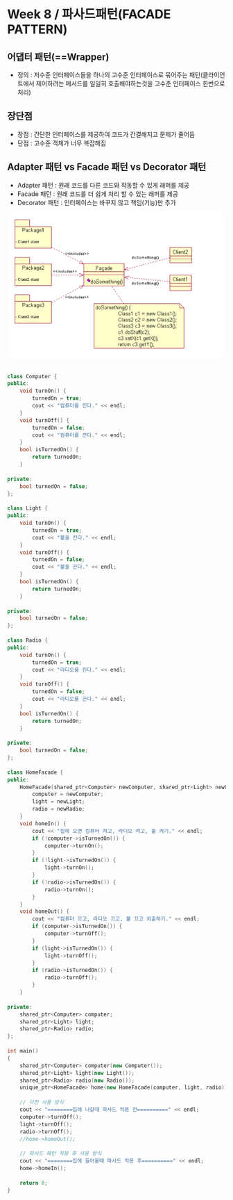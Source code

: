 # Week 8 / 파사드패턴(FACADE PATTERN)

## 어댑터 패턴(==Wrapper)
- 정의 : 저수준 인터페이스들을 하나의 고수준 인터페이스로 묶어주는 패턴(클라이언트에서 제어하려는 메서드를 일일히 호출해야하는것을 고수준 인터페이스 한번으로 처리)
## 장단점
- 장점 : 간단한 인터페이스를 제공하여 코드가 간결해지고 문제가 줄어듬
- 단점 : 고수준 객체가 너무 복잡해짐
## Adapter 패턴 vs Facade 패턴 vs Decorator 패턴
- Adapter 패턴 : 원래 코드를 다른 코드와 작동할 수 있게 래퍼를 제공
- Facade 패턴 : 원래 코드를 더 쉽게 처리 할 수 있는 래퍼를 제공
- Decorator 패턴 : 인터페이스는 바꾸지 않고 책임(기능)만 추가

![01](https://github.com/canyuo/canyuo.github.io/blob/main/DesignPattern/week8_image1.png)

```cpp

class Computer {
public:
	void turnOn() {
		turnedOn = true;
		cout << "컴퓨터를 킨다." << endl;
	}
	void turnOff() {
		turnedOn = false;
		cout << "컴퓨터를 끈다." << endl;
	}
	bool isTurnedOn() {
		return turnedOn;
	}

private:
	bool turnedOn = false;
};

class Light {
public:
	void turnOn() {
		turnedOn = true;
		cout << "불을 킨다." << endl;
	}
	void turnOff() {
		turnedOn = false;
		cout << "불을 끈다." << endl;
	}
	bool isTurnedOn() {
		return turnedOn;
	}

private:
	bool turnedOn = false;
};

class Radio {
public:
	void turnOn() {
		turnedOn = true;
		cout << "라디오를 킨다." << endl;
	}
	void turnOff() {
		turnedOn = false;
		cout << "라디오를 끈다." << endl;
	}
	bool isTurnedOn() {
		return turnedOn;
	}

private:
	bool turnedOn = false;
};

class HomeFacade {
public:
	HomeFacade(shared_ptr<Computer> newComputer, shared_ptr<Light> newLight, shared_ptr<Radio> newRadio) {
		computer = newComputer;
		light = newLight;
		radio = newRadio;
	}
	void homeIn() {
		cout << "집에 오면 컴퓨터 켜고, 라디오 켜고, 불 켜기." << endl;
		if (!computer->isTurnedOn()) {
			computer->turnOn();
		}
		if (!light->isTurnedOn()) {
			light->turnOn();
		}
		if (!radio->isTurnedOn()) {
			radio->turnOn();
		}
	}
	void homeOut() {
		cout << "컴퓨터 끄고, 라디오 끄고, 불 끄고 외출하기." << endl;
		if (computer->isTurnedOn()) {
			computer->turnOff();
		}
		if (light->isTurnedOn()) {
			light->turnOff();
		}
		if (radio->isTurnedOn()) {
			radio->turnOff();
		}
	}

private:
	shared_ptr<Computer> computer;
	shared_ptr<Light> light;
	shared_ptr<Radio> radio;
};

int main()
{
	shared_ptr<Computer> computer(new Computer());
	shared_ptr<Light> light(new Light());
	shared_ptr<Radio> radio(new Radio());
	unique_ptr<HomeFacade> home(new HomeFacade(computer, light, radio));

	// 이전 사용 방식
	cout << "========집에 나갈때 파사드 적용 전==========" << endl;
	computer->turnOff();
	light->turnOff();
	radio->turnOff();
	//home->homeOut();

	// 파사드 패턴 적용 후 사용 방식
	cout << "========집에 들어올때 파사드 적용 후==========" << endl;
	home->homeIn();

	return 0;
}
```

